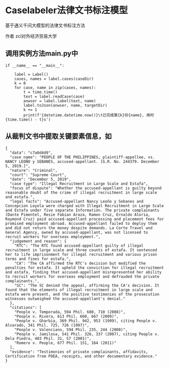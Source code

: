 # Caselabeler法律文书标注模型
基于通义千问大模型的法律文书标注方法

作者 zcl对外经济贸易大学

## 调用实例方法main.py中


    if __name__ == "__main__":
    
        label = Label()
        cases, names = label.cases(caseDir)
        k = 0
        for case, name in zip(cases, names):
            t = time.time()
            text = label.readCase(case)
            anwser = label.label(text, name)
            label.toJson(anwser, name, targetDir)
            k += 1
            print(f'{datetime.datetime.now()}\t已完成第{k}份{name}, 用时{time.time() - t}s')

## 从裁判文书中提取关键要素信息，如

    {
      "data": "c7a0d4d9",
      "case name": "PEOPLE OF THE PHILIPPINES, plaintiff-appellee, vs. NANCY LEOÑO y SEBANES, accused-appellant. [G.R. No. 244379. December 5, 2019.]",
      "nature": "Criminal",
      "court": "Supreme Court",
      "date": "December 5, 2019",
      "case type": "Illegal Recruitment in Large Scale and Estafa",
      "focus of dispute": "Whether the accused-appellant is guilty beyond reasonable doubt of the crime of illegal recruitment in large scale and estafa.",
      "legal facts": "Accused-appellant Nancy Leoño y Sebanes and Concepcion Loyola were charged with Illegal Recruitment in Large Scale and Estafa under five separate Information. The private complainants (Dante Pimentel, Resie Fabian Araza, Ramon Cruz, Ernaldo Aloria, Raymond Cruz) paid accused-appellant processing and placement fees for promised employment abroad. Accused-appellant failed to deploy them and did not return the money despite demands. La Corte Travel and General Agency, owned by accused-appellant, was not licensed to recruit workers for overseas employment.",
      "judgement and reason": {
        "RTC": "The RTC found accused-appellant guilty of illegal recruitment in large scale and three counts of estafa. It sentenced her to life imprisonment for illegal recruitment and various prison terms and fines for estafa.",
        "CA": "The CA affirmed the RTC's decision but modified the penalties for estafa. It upheld the conviction for illegal recruitment and estafa, finding that accused-appellant misrepresented her ability to recruit workers for overseas employment and defrauded the private complainants.",
        "SC": "The SC denied the appeal, affirming the CA's decision. It found that the elements of illegal recruitment in large scale and estafa were present, and the positive testimonies of the prosecution witnesses outweighed the accused-appellant's denial."
      },
      "citations": [
        "People v. Temporada, 594 Phil. 680, 710 (2008)",
        "People v. Rivera, 613 Phil. 660, 667 (2009)",
        "People v. Gharbia, 369 Phil. 942, 953 (1999), citing People v. Alvarado, 341 Phil. 725, 726 (1997)",
        "People v. Valenciano, 594 Phil. 235, 244 (2008)",
        "People v. Jamilosa, 541 Phil. 326, 337 (2007), citing People v. Dela Piedra, 403 Phil. 31, 57 (2001)",
        "Romero v. People, 677 Phil. 151, 164 (2011)"
      ],
      "evidence": "Testimonies of private complainants, affidavits, Certification from POEA, receipts, and other documentary evidence."
    }

